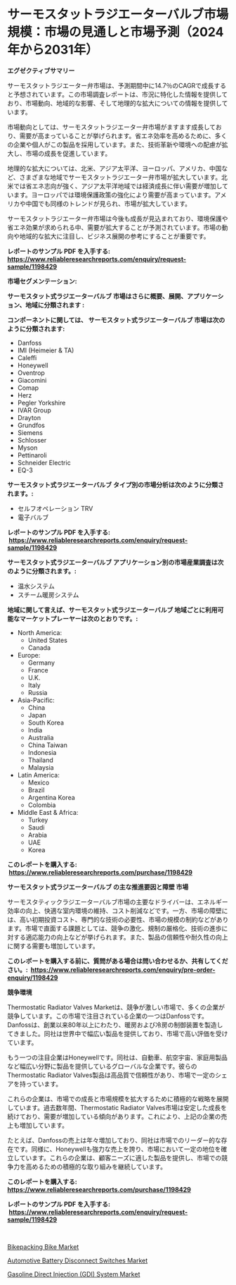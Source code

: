<p><h1>サーモスタットラジエーターバルブ市場規模：市場の見通しと市場予測（2024年から2031年）</h1></p><p><strong>エグゼクティブサマリー</strong></p>
<p><p>サーモスタットラジエーター弁市場は、予測期間中に14.7％のCAGRで成長すると予想されています。この市場調査レポートは、市況に特化した情報を提供しており、市場動向、地域的な影響、そして地理的な拡大についての情報を提供しています。</p><p>市場動向としては、サーモスタットラジエーター弁市場がますます成長しており、需要が高まっていることが挙げられます。省エネ効率を高めるために、多くの企業や個人がこの製品を採用しています。また、技術革新や環境への配慮が拡大し、市場の成長を促進しています。</p><p>地理的な拡大については、北米、アジア太平洋、ヨーロッパ、アメリカ、中国など、さまざまな地域でサーモスタットラジエーター弁市場が拡大しています。北米では省エネ志向が強く、アジア太平洋地域では経済成長に伴い需要が増加しています。ヨーロッパでは環境保護政策の強化により需要が高まっています。アメリカや中国でも同様のトレンドが見られ、市場が拡大しています。</p><p>サーモスタットラジエーター弁市場は今後も成長が見込まれており、環境保護や省エネ効果が求められる中、需要が拡大することが予測されています。市場の動向や地域的な拡大に注目し、ビジネス展開の参考にすることが重要です。</p></p>
<p><strong>レポートのサンプル PDF を入手する: <a href="https://www.reliableresearchreports.com/enquiry/request-sample/1198429">https://www.reliableresearchreports.com/enquiry/request-sample/1198429</a></strong></p>
<p><strong>市場セグメンテーション:</strong></p>
<p><strong> サーモスタット式ラジエーターバルブ 市場はさらに概要、展開、アプリケーション、地域に分類されます :</strong></p>
<p><strong>コンポーネントに関しては、 サーモスタット式ラジエーターバルブ 市場は次のように分類されます: &nbsp;</strong></p>
<p><ul><li>Danfoss</li><li>IMI (Heimeier & TA)</li><li>Caleffi</li><li>Honeywell</li><li>Oventrop</li><li>Giacomini</li><li>Comap</li><li>Herz</li><li>Pegler Yorkshire</li><li>IVAR Group</li><li>Drayton</li><li>Grundfos</li><li>Siemens</li><li>Schlosser</li><li>Myson</li><li>Pettinaroli</li><li>Schneider Electric</li><li>EQ-3</li></ul></p>
<p><strong> サーモスタット式ラジエーターバルブ タイプ別の市場分析は次のように分類されます。:</strong></p>
<p><ul><li>セルフオペレーション TRV</li><li>電子バルブ</li></ul></p>
<p><strong>レポートのサンプル PDF を入手する: &nbsp;<a href="https://www.reliableresearchreports.com/enquiry/request-sample/1198429">https://www.reliableresearchreports.com/enquiry/request-sample/1198429</a></strong></p>
<p><strong> サーモスタット式ラジエーターバルブ アプリケーション別の市場産業調査は次のように分類されます。:</strong></p>
<p><ul><li>温水システム</li><li>スチーム暖房システム</li></ul></p>
<p><strong>地域に関して言えば、サーモスタット式ラジエーターバルブ 地域ごとに利用可能なマーケットプレーヤーは次のとおりです。:</strong></p>
<p><ul>
    <li>
        North America:
        <ul>
            <li>United States</li>
            <li>Canada</li>
        </ul>
    </li>
    <li>
        Europe:
        <ul>
            <li>Germany</li>
            <li>France</li>
            <li>U.K.</li>
            <li>Italy</li>
            <li>Russia</li>
        </ul>
    </li>
    <li>
        Asia-Pacific:
        <ul>
            <li>China</li>
            <li>Japan</li>
            <li>South Korea</li>
            <li>India</li>
            <li>Australia</li>
            <li>China Taiwan</li>
            <li>Indonesia</li>
            <li>Thailand</li>
            <li>Malaysia</li>
        </ul>
    </li>
    <li>
        Latin America:
        <ul>
            <li>Mexico</li>
            <li>Brazil</li>
            <li>Argentina Korea</li>
            <li>Colombia</li>
        </ul>
    </li>
    <li>
        Middle East & Africa:
        <ul>
            <li>Turkey</li>
            <li>Saudi</li>
            <li>Arabia</li>
            <li>UAE</li>
            <li>Korea</li>
        </ul>
    </li>
    </ul></p>
<p><strong>このレポートを購入する: &nbsp;<a href="https://www.reliableresearchreports.com/purchase/1198429">https://www.reliableresearchreports.com/purchase/1198429</a></strong></p>
<p><strong>サーモスタット式ラジエーターバルブ の主な推進要因と障壁 市場</strong></p>
<p><p>サーモスタティックラジエーターバルブ市場の主要なドライバーは、エネルギー効率の向上、快適な室内環境の維持、コスト削減などです。一方、市場の障壁には、高い初期投資コスト、専門的な技術の必要性、市場の規模の制約などがあります。市場で直面する課題としては、競争の激化、規制の厳格化、技術の進歩に対する適応能力の向上などが挙げられます。また、製品の信頼性や耐久性の向上に関する需要も増加しています。</p></p>
<p><strong>このレポートを購入する前に、質問がある場合は問い合わせるか、共有してください。:&nbsp; <a href="https://www.reliableresearchreports.com/enquiry/pre-order-enquiry/1198429">https://www.reliableresearchreports.com/enquiry/pre-order-enquiry/1198429</a></strong></p>
<p><strong>競争環境</strong></p>
<p><p>Thermostatic Radiator Valves Marketは、競争が激しい市場で、多くの企業が競争しています。この市場で注目されている企業の一つはDanfossです。Danfossは、創業以来80年以上にわたり、暖房および冷房の制御装置を製造してきました。同社は世界中で幅広い製品を提供しており、市場で高い評価を受けています。</p><p>もう一つの注目企業はHoneywellです。同社は、自動車、航空宇宙、家庭用製品など幅広い分野に製品を提供しているグローバルな企業です。彼らのThermostatic Radiator Valves製品は高品質で信頼性があり、市場で一定のシェアを持っています。</p><p>これらの企業は、市場での成長と市場規模を拡大するために積極的な戦略を展開しています。過去数年間、Thermostatic Radiator Valves市場は安定した成長を続けており、需要が増加している傾向があります。これにより、上記の企業の売上も増加しています。</p><p>たとえば、Danfossの売上は年々増加しており、同社は市場でのリーダー的な存在です。同様に、Honeywellも強力な売上を誇り、市場において一定の地位を確立しています。これらの企業は、顧客ニーズに適した製品を提供し、市場での競争力を高めるための積極的な取り組みを継続しています。</p></p>
<p><strong>このレポートを購入する: &nbsp; <a href="https://www.reliableresearchreports.com/purchase/1198429">https://www.reliableresearchreports.com/purchase/1198429</a></strong></p>
<p><strong>レポートのサンプル PDF を入手する: &nbsp;<a href="https://www.reliableresearchreports.com/enquiry/request-sample/1198429">https://www.reliableresearchreports.com/enquiry/request-sample/1198429</a></strong><strong></strong></p>
<p>&nbsp;</p>
<p><p><a href="https://github.com/lubmix/Market-Research-Report-List-1/blob/main/bikepacking-bike-market.md">Bikepacking Bike Market</a></p><p><a href="https://github.com/joannagoyvaerts/Market-Research-Report-List-1/blob/main/automotive-battery-disconnect-switches-market.md">Automotive Battery Disconnect Switches Market</a></p><p><a href="https://github.com/Hazelklievgspy6vdcsmu106w/Market-Research-Report-List-1/blob/main/gasoline-direct-injection-gdi-system-market.md">Gasoline Direct Injection (GDI) System Market</a></p></p>